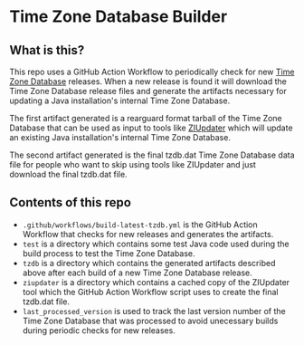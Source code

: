 # Time Zone Database Builder

## What is this?

This repo uses a GitHub Action Workflow to periodically check for new [Time Zone Database](https://www.iana.org/time-zones) releases. When a new release is found it will download the Time Zone Database release files and generate the artifacts necessary for updating a Java installation's internal Time Zone Database.

The first artifact generated is a rearguard format tarball of the Time Zone Database that can be used as input to tools like [ZIUpdater](https://www.azul.com/products/components/ziupdater-time-zone-tool/) which will update an existing Java installation's internal Time Zone Database.

The second artifact generated is the final tzdb.dat Time Zone Database data file for people who want to skip using tools like ZIUpdater and just download the final tzdb.dat file.

## Contents of this repo

- `.github/workflows/build-latest-tzdb.yml` is the GitHub Action Workflow that checks for new releases and generates the artifacts.
- `test` is a directory which contains some test Java code used during the build process to test the Time Zone Database.
- `tzdb` is a directory which contains the generated artifacts described above after each build of a new Time Zone Database release.
- `ziupdater` is a directory which contains a cached copy of the ZIUpdater tool which the GitHub Action Workflow script uses to create the final tzdb.dat file.
- `last_processed_version` is used to track the last version number of the Time Zone Database that was processed to avoid unecessary builds during periodic checks for new releases.
